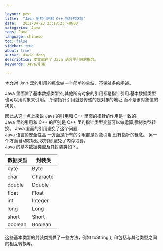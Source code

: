 ```yaml
---

layout: post
title:  "Java 里的引用和 C++ 指针的区别"
date:   2011-04-23 23:18:23 +0800
categories: Java
tags: Java
language: chinese
toc: false
sidebar: true
about: true
author: david.dong
description: 本文阐述了 Java 语言里引用的概念。
keywords: Java/引用 

---
```


本文对 Java 里的引用的概念做一个简单的总结，不做过多的阐述。

Java 里面除了基本数据类型外,其他所有对象的引用都是指针引用.基本数据类型也可以用对象来引用。 所谓指针引用就是传递的是对象的地址,而不是该对象值的拷贝。<br>

因此从这一点上来说 Java 的引用和 C++ 里面的指针的作用是一致的。<br>
Java 里的引用和 C++ 的区别是 C++ 里的指针类型变量可以做运算,强制类型转换。 Java 里面的引用避免了这个问题.<br>
Java 语言的安全性高 一方面是所有的引用都是对象引用,没有指针的概念。 另一个方面自动垃圾回收机制,避免了内存泄露。
<br>
Java 的基本数据类型及其封装类如下。

| 数据类型    | 封装类       |
| ------- | --------- |
| byte    | Byte      |
| char    | Character |
| double  | Double    |
| float   | Float     |
| int     | Integer   |
| long    | Long      |
| short   | Short     |
| boolean | Boolean   |

这些基本类型的封装类提供了一些方法，例如 toString(), 和包括与其他类型之间的相互转换等。<br>
